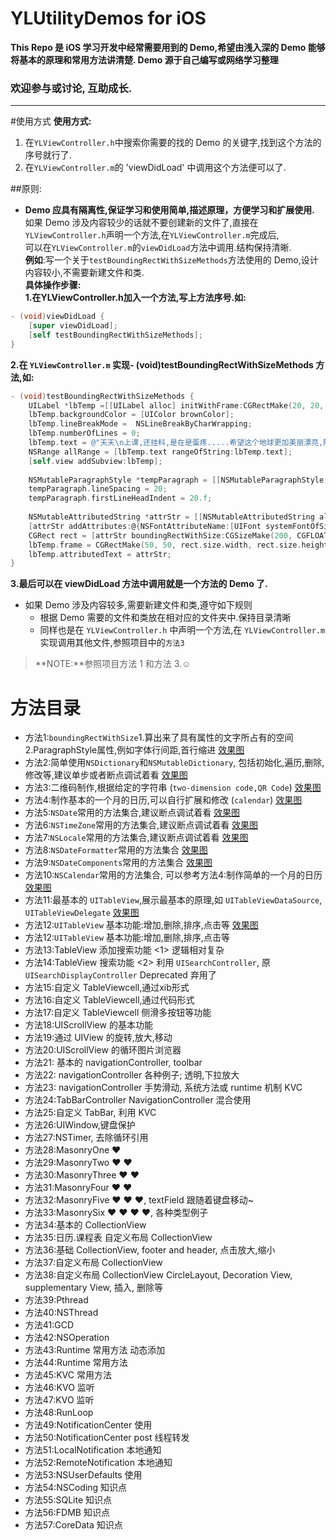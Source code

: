 
# YLUtilityDemos  for  iOS

**This Repo 是 iOS 学习开发中经常需要用到的 Demo,希望由浅入深的 Demo 能够将基本的原理和常用方法讲清楚. Demo 源于自己编写或网络学习整理**

### 欢迎参与或讨论, 互助成长.
-----------

#使用方式
**使用方式:**

1. 在`YLViewController.h`中搜索你需要的找的 Demo 的关键字,找到这个方法的序号就行了.
2. 在`YLViewController.m`的 'viewDidLoad' 中调用这个方法便可以了.

##原则:  

- **Demo 应具有隔离性,保证学习和使用简单,描述原理，方便学习和扩展使用.**    
  如果 Demo 涉及内容较少的话就不要创建新的文件了,直接在`YLViewController.h`声明一个方法,在`YLViewController.m`完成后,  
  可以在`YLViewController.m`的`viewDidLoad`方法中调用.结构保持清晰.    
  **例如**:写一个关于`testBoundingRectWithSizeMethods`方法使用的 Demo,设计内容较小,不需要新建文件和类.   
 **具体操作步骤:**  
 **1.在YLViewController.h加入一个方法,写上方法序号.如:** 
```objective-c
- (void)viewDidLoad {
    [super viewDidLoad];
    [self testBoundingRectWithSizeMethods];
}
```

 **2.在 `YLViewController.m` 实现- (void)testBoundingRectWithSizeMethods 方法,如:**  
```objective-c
- (void)testBoundingRectWithSizeMethods {
    UILabel *lbTemp =[[UILabel alloc] initWithFrame:CGRectMake(20, 20, 100, 700)];
    lbTemp.backgroundColor = [UIColor brownColor];
    lbTemp.lineBreakMode =  NSLineBreakByCharWrapping;
    lbTemp.numberOfLines = 0;
    lbTemp.text = @"天天\n上课,还挂科,是在是蛋疼.....希望这个地球更加美丽漂亮,随便写些东西都不是容易的事情啊";
    NSRange allRange = [lbTemp.text rangeOfString:lbTemp.text];
    [self.view addSubview:lbTemp];
    
    NSMutableParagraphStyle *tempParagraph = [[NSMutableParagraphStyle alloc] init];
    tempParagraph.lineSpacing = 20;
    tempParagraph.firstLineHeadIndent = 20.f;
    
    NSMutableAttributedString *attrStr = [[NSMutableAttributedString alloc] initWithString:lbTemp.text];
    [attrStr addAttributes:@{NSFontAttributeName:[UIFont systemFontOfSize:25],NSForegroundColorAttributeName:[UIColor redColor],NSParagraphStyleAttributeName:tempParagraph} range:allRange];
    CGRect rect = [attrStr boundingRectWithSize:CGSizeMake(200, CGFLOAT_MAX) options:NSStringDrawingUsesLineFragmentOrigin|NSStringDrawingUsesFontLeading context:nil];
    lbTemp.frame = CGRectMake(50, 50, rect.size.width, rect.size.height);
    lbTemp.attributedText = attrStr;
}

``` 
 **3.最后可以在 viewDidLoad 方法中调用就是一个方法的 Demo 了.**

* 如果 Demo 涉及内容较多,需要新建文件和类,遵守如下规则    
    * 根据 Demo 需要的文件和类放在相对应的文件夹中.保持目录清晰
    * 同样也是在 `YLViewController.h` 中声明一个方法,在 `YLViewController.m` 实现调用其他文件,参照项目中的`方法3`
 
>**NOTE:**参照项目方法 1 和方法 3.☺   

# 方法目录

- 方法1:`boundingRectWithSize`1.算出来了具有属性的文字所占有的空间 2.ParagraphStyle属性,例如字体行间距,首行缩进
       [效果图](https://raw.githubusercontent.com/jxjgssylsg/YLResources/master/method_1.png)
- 方法2:简单使用`NSDictionary`和`NSMutableDictionary`, 包括初始化,遍历,删除,修改等,建议单步或者断点调试着看
       [效果图](https://raw.githubusercontent.com/jxjgssylsg/YLResources/master/method_2.png)
- 方法3:二维码制作,根据给定的字符串 (`two-dimension code,QR Code`)
       [效果图](https://raw.githubusercontent.com/jxjgssylsg/YLResources/master/method_3.png)
- 方法4:制作基本的一个月的日历,可以自行扩展和修改 (`calendar`)
       [效果图](https://raw.githubusercontent.com/jxjgssylsg/YLResources/master/method_4.png)
- 方法5:`NSDate`常用的方法集合,建议断点调试着看
       [效果图](https://raw.githubusercontent.com/jxjgssylsg/YLResources/master/method_5.png)  
- 方法6:`NSTimeZone`常用的方法集合,建议断点调试着看
       [效果图](https://raw.githubusercontent.com/jxjgssylsg/YLResources/master/method_6.png)  
- 方法7:`NSLocale`常用的方法集合,建议断点调试着看
       [效果图](https://raw.githubusercontent.com/jxjgssylsg/YLResources/master/method_7.png)  
- 方法8:`NSDateFormatter`常用的方法集合
       [效果图](https://raw.githubusercontent.com/jxjgssylsg/YLResources/master/method_8.png) 
- 方法9:`NSDateComponents`常用的方法集合
       [效果图](https://raw.githubusercontent.com/jxjgssylsg/YLResources/master/method_9.png)
- 方法10:`NSCalendar`常用的方法集合, 可以参考方法4:制作简单的一个月的日历
       [效果图](https://raw.githubusercontent.com/jxjgssylsg/YLResources/master/method_10.png)
- 方法11:最基本的 `UITableView`,展示最基本的原理,如 `UITableViewDataSource`, `UITableViewDelegate`
       [效果图](https://raw.githubusercontent.com/jxjgssylsg/YLResources/master/method_11.png)
- 方法12:`UITableView` 基本功能:增加,删除,排序,点击等
       [效果图](https://raw.githubusercontent.com/jxjgssylsg/YLResources/master/method_12.gif)
- 方法12:`UITableView` 基本功能:增加,删除,排序,点击等
- 方法13:TableView 添加搜索功能 <1> 逻辑相对复杂  
- 方法14:TableView 搜索功能 <2> 利用 `UISearchController`, 原 `UISearchDisplayController` Deprecated 弃用了
- 方法15:自定义 TableViewcell,通过xib形式
- 方法16:自定义 TableViewcell,通过代码形式
- 方法17:自定义 TableViewcell 侧滑多按钮等功能
- 方法18:UIScrollView 的基本功能
- 方法19:通过 UIView 的旋转,放大,移动
- 方法20:UIScrollView 的循环图片浏览器
- 方法21: 基本的 navigationController, toolbar
- 方法22: navigationController 各种例子; 透明,下拉放大
- 方法23: navigationController 手势滑动, 系统方法或 runtime 机制 KVC
- 方法24:TabBarController NavigationController 混合使用
- 方法25:自定义 TabBar, 利用 KVC
- 方法26:UIWindow,键盘保护
- 方法27:NSTimer, 去除循环引用
- 方法28:MasonryOne   ❤️
- 方法29:MasonryTwo   ❤️ ❤️
- 方法30:MasonryThree ❤️ ❤️
- 方法31:MasonryFour  ❤️ ❤️
- 方法32:MasonryFive  ❤️ ❤️ ❤️, textField 跟随着键盘移动~
- 方法33:MasonrySix  ❤️ ❤️ ❤️ ❤️, 各种类型例子
- 方法34:基本的 CollectionView
- 方法35:日历.课程表 自定义布局 CollectionView
- 方法36:基础 CollectionView, footer and header, 点击放大,缩小
- 方法37:自定义布局 CollectionView
- 方法38:自定义布局 CollectionView CircleLayout, Decoration View, supplementary View, 插入, 删除等
- 方法39:Pthread
- 方法40:NSThread
- 方法41:GCD
- 方法42:NSOperation
- 方法43:Runtime 常用方法 动态添加
- 方法44:Runtime 常用方法
- 方法45:KVC 常用方法
- 方法46:KVO 监听
- 方法47:KVO 监听
- 方法48:RunLoop
- 方法49:NotificationCenter 使用
- 方法50:NotificationCenter post 线程转发
- 方法51:LocalNotification 本地通知
- 方法52:RemoteNotification 本地通知
- 方法53:NSUserDefaults 使用
- 方法54:NSCoding 知识点
- 方法55:SQLite 知识点
- 方法56:FDMB 知识点
- 方法57:CoreData 知识点
